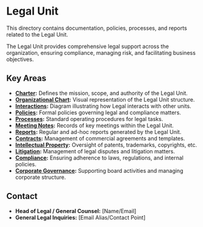 # Legal Unit

This directory contains documentation, policies, processes, and reports related to the Legal Unit.

The Legal Unit provides comprehensive legal support across the organization, ensuring compliance, managing risk, and facilitating business objectives.

## Key Areas

*   **[Charter](./Charter.md):** Defines the mission, scope, and authority of the Legal Unit.
*   **[Organizational Chart](./OrgChart.md):** Visual representation of the Legal Unit structure.
*   **[Interactions](./Interactions.md):** Diagram illustrating how Legal interacts with other units.
*   **[Policies](./Policies/README.md):** Formal policies governing legal and compliance matters.
*   **[Processes](./Processes/README.md):** Standard operating procedures for legal tasks.
*   **[Meeting Notes](./MeetingNotes/README.md):** Records of key meetings within the Legal Unit.
*   **[Reports](./Reports/README.md):** Regular and ad-hoc reports generated by the Legal Unit.
*   **[Contracts](./Contracts/README.md):** Management of commercial agreements and templates.
*   **[Intellectual Property](./IntellectualProperty/README.md):** Oversight of patents, trademarks, copyrights, etc.
*   **[Litigation](./Litigation/README.md):** Management of legal disputes and litigation matters.
*   **[Compliance](./Compliance/README.md):** Ensuring adherence to laws, regulations, and internal policies.
*   **[Corporate Governance](./CorporateGovernance/README.md):** Supporting board activities and managing corporate structure.

## Contact

*   **Head of Legal / General Counsel:** [Name/Email]
*   **General Legal Inquiries:** [Email Alias/Contact Point]
